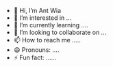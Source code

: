 - 👋 Hi, I’m Ant Wia
- 👀 I’m interested in ...
- 🌱 I’m currently learning ....
- 💞️ I’m looking to collaborate on ...
- 📫 How to reach me .....
- 😄 Pronouns: ....
- ⚡ Fun fact: ......

<!---
antwialvina/antwialvina is a ✨ special ✨ repository because its `README.md` (this file) appears on your GitHub profile.
You can click the Preview link to take a look at your changes.
--->
